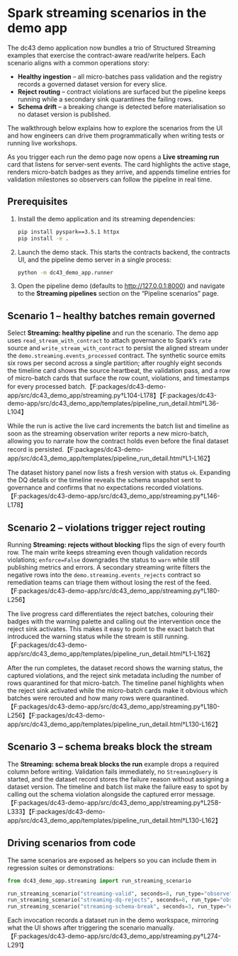 # Spark streaming scenarios in the demo app

The dc43 demo application now bundles a trio of Structured Streaming examples
that exercise the contract-aware read/write helpers. Each scenario aligns with a
common operations story:

* **Healthy ingestion** – all micro-batches pass validation and the registry
  records a governed dataset version for every slice.
* **Reject routing** – contract violations are surfaced but the pipeline keeps
  running while a secondary sink quarantines the failing rows.
* **Schema drift** – a breaking change is detected before materialisation so no
  dataset version is published.

The walkthrough below explains how to explore the scenarios from the UI and how
engineers can drive them programmatically when writing tests or running live
workshops.

As you trigger each run the demo page now opens a **Live streaming run** card
that listens for server-sent events. The card highlights the active stage,
renders micro-batch badges as they arrive, and appends timeline entries for
validation milestones so observers can follow the pipeline in real time.

## Prerequisites

1. Install the demo application and its streaming dependencies:

   ```bash
   pip install pyspark==3.5.1 httpx
   pip install -e .
   ```

2. Launch the demo stack. This starts the contracts backend, the contracts UI,
   and the pipeline demo server in a single process:

   ```bash
   python -m dc43_demo_app.runner
   ```

3. Open the pipeline demo (defaults to http://127.0.0.1:8000) and navigate to
   the **Streaming pipelines** section on the “Pipeline scenarios” page.

## Scenario 1 – healthy batches remain governed

Select **Streaming: healthy pipeline** and run the scenario. The demo app uses
`read_stream_with_contract` to attach governance to Spark’s `rate` source and
`write_stream_with_contract` to persist the aligned stream under the
`demo.streaming.events_processed` contract. The synthetic source emits six
rows per second across a single partition; after roughly eight seconds the
timeline card shows the source heartbeat, the validation pass, and a row of
micro-batch cards that surface the row count, violations, and timestamps for
every processed batch.【F:packages/dc43-demo-app/src/dc43_demo_app/streaming.py†L104-L178】【F:packages/dc43-demo-app/src/dc43_demo_app/templates/pipeline_run_detail.html†L36-L104】

While the run is active the live card increments the batch list and timeline as
soon as the streaming observation writer reports a new micro-batch, allowing
you to narrate how the contract holds even before the final dataset record is
persisted.【F:packages/dc43-demo-app/src/dc43_demo_app/templates/pipeline_run_detail.html†L1-L162】

The dataset history panel now lists a fresh version with status `ok`. Expanding
the DQ details or the timeline reveals the schema snapshot sent to governance
and confirms that no expectations recorded violations.【F:packages/dc43-demo-app/src/dc43_demo_app/streaming.py†L146-L178】

## Scenario 2 – violations trigger reject routing

Running **Streaming: rejects without blocking** flips the sign of every fourth
row. The main write keeps streaming even though validation records violations;
`enforce=False` downgrades the status to `warn` while still publishing metrics
and errors. A secondary streaming write filters the negative rows into the
`demo.streaming.events_rejects` contract so remediation teams can triage them
without losing the rest of the feed.【F:packages/dc43-demo-app/src/dc43_demo_app/streaming.py†L180-L256】

The live progress card differentiates the reject batches, colouring their
badges with the warning palette and calling out the intervention once the
reject sink activates. This makes it easy to point to the exact batch that
introduced the warning status while the stream is still running.【F:packages/dc43-demo-app/src/dc43_demo_app/templates/pipeline_run_detail.html†L1-L162】

After the run completes, the dataset record shows the warning status, the
captured violations, and the reject sink metadata including the number of rows
quarantined for that micro-batch. The timeline panel highlights when the reject
sink activated while the micro-batch cards make it obvious which batches were
rerouted and how many rows were quarantined.【F:packages/dc43-demo-app/src/dc43_demo_app/streaming.py†L180-L256】【F:packages/dc43-demo-app/src/dc43_demo_app/templates/pipeline_run_detail.html†L130-L162】

## Scenario 3 – schema breaks block the stream

The **Streaming: schema break blocks the run** example drops a required column
before writing. Validation fails immediately, no `StreamingQuery` is started,
and the dataset record stores the failure reason without assigning a dataset
version. The timeline and batch list make the failure easy to spot by calling
out the schema violation alongside the captured error message.【F:packages/dc43-demo-app/src/dc43_demo_app/streaming.py†L258-L333】【F:packages/dc43-demo-app/src/dc43_demo_app/templates/pipeline_run_detail.html†L130-L162】

## Driving scenarios from code

The same scenarios are exposed as helpers so you can include them in regression
suites or demonstrations:

```python
from dc43_demo_app.streaming import run_streaming_scenario

run_streaming_scenario("streaming-valid", seconds=8, run_type="observe")
run_streaming_scenario("streaming-dq-rejects", seconds=8, run_type="observe")
run_streaming_scenario("streaming-schema-break", seconds=3, run_type="enforce")
```

Each invocation records a dataset run in the demo workspace, mirroring what the
UI shows after triggering the scenario manually.【F:packages/dc43-demo-app/src/dc43_demo_app/streaming.py†L274-L291】
